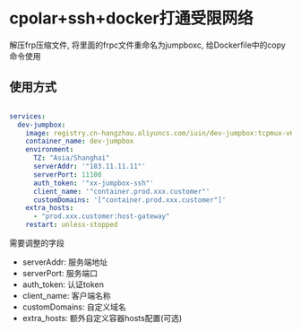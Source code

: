 # cpolar+ssh+docker打通受限网络

解压frp压缩文件, 将里面的frpc文件重命名为jumpboxc, 给Dockerfile中的copy命令使用

## 使用方式

```yaml

services:
  dev-jumpbox:
    image: registry.cn-hangzhou.aliyuncs.com/iuin/dev-jumpbox:tcpmux-v6.1.1
    container_name: dev-jumpbox
    environment:
      TZ: "Asia/Shanghai"
      serverAddr: '"183.11.11.11"'
      serverPort: 11100
      auth_token: '"xx-jumpbox-ssh"'
      client_name: '"container.prod.xxx.customer"'
      customDomains: '["container.prod.xxx.customer"]'
    extra_hosts:
      - "prod.xxx.customer:host-gateway"
    restart: unless-stopped

```

需要调整的字段

- serverAddr: 服务端地址
- serverPort: 服务端口
- auth_token: 认证token
- client_name: 客户端名称
- customDomains: 自定义域名
- extra_hosts: 额外自定义容器hosts配置(可选)
